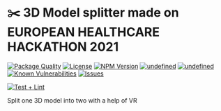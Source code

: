 # ✂️ 3D Model splitter made on EUROPEAN HEALTHCARE HACKATHON 2021

<!--Badges-->

 [![Package Quality](https://packagequality.com/shield/model-splitter.svg)](https://packagequality.com/#?package=model-splitter)
 [![License](https://img.shields.io/github/license/hejny/model-splitter.svg?style=flat)](https://raw.githubusercontent.com/hejny/model-splitter/master/LICENSE)
 [![NPM Version](https://badge.fury.io/js/@hejny%2Fmodel-splitter.svg)](https://www.npmjs.com/package/@hejny/model-splitter)
 [![undefined](https://github.com/hejny/model-splitter/actions/workflows/deploy.yml/badge.svg)](https://github.com/hejny/model-splitter/actions/workflows/deploy.yml.yml)
 [![undefined](https://github.com/hejny/model-splitter/actions/workflows/test+lint.yml/badge.svg)](https://github.com/hejny/model-splitter/actions/workflows/test+lint.yml.yml)
 [![Known Vulnerabilities](https://snyk.io/test/github/hejny/model-splitter/badge.svg)](https://snyk.io/test/github/hejny/model-splitter)
 [![Issues](https://img.shields.io/github/issues/hejny/model-splitter.svg?style=flat)](https://github.com/hejny/model-splitter/issues)

<!--/Badges-->

[![Test + Lint](https://github.com/hejny/model-splitter/actions/workflows/test+lint.yml/badge.svg)](https://github.com/hejny/model-splitter/actions/workflows/test+lint.yml)

Split one 3D model into two with a help of VR
